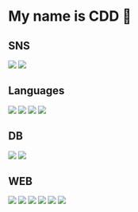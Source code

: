 # **My name is CDD 🤩**

## **SNS**

<a href = "https://velog.io/@dev_cdd"><img src="https://img.shields.io/badge/Velog-20C997?style=flat-square&labelColor=EEEEEE&logo=velog&logoColor=20C997"/></a>
<a href = "https://instagram.com/cdd_world"><img src="https://img.shields.io/badge/Instagram-E4405F?style=flat-square&labelColor=EEEEEE&logo=instagram&logoColor=E4405F"/></a>

## **Languages**

<img src="https://img.shields.io/badge/C-A8B9CC?style=flat-square&labelColor=EEEEEE&logo=c&logoColor=A8B9CC"/> <img src="https://img.shields.io/badge/C++-00599C?style=flat-square&labelColor=EEEEEE&logo=cplusplus&logoColor=00599C"/> <img src="https://img.shields.io/badge/C%23-239120?style=flat-square&labelColor=EEEEEE&logo=csharp&logoColor=239120"/> <img src="https://img.shields.io/badge/Python-3776AB?style=flat-square&labelColor=EEEEEE&logo=python&logoColor=3776AB"/>

## **DB**

<img src="https://img.shields.io/badge/Oracle-E34F26?style=flat-square&labelColor=EEEEEE&logo=oracle&logoColor=F80000"/> <img src="https://img.shields.io/badge/mongoDB-47A248?style=flat-square&labelColor=EEEEEE&logo=mongoDB&logoColor=47A248"/>

## **WEB**

<img src="https://img.shields.io/badge/HTML-E34F26?style=flat-square&labelColor=EEEEEE&logo=HTML5"/> <img src="https://img.shields.io/badge/CSS-1572B6?style=flat-square&labelColor=EEEEEE&logo=CSS3&logoColor=1572B6"/> <img src="https://img.shields.io/badge/JavaScript-F7DF1E?style=flat-square&labelColor=EEEEEE&logo=JavaScript&logoColor=F7DF1E"/> <img src="https://img.shields.io/badge/TypeScript-3178C6?style=flat-square&labelColor=EEEEEE&logo=TypeScript&logoColor=3178C6"/> <img src="https://img.shields.io/badge/Node.js-339933?style=flat-square&labelColor=EEEEEE&logo=node.js&logoColor=339933"/> <img src="https://img.shields.io/badge/Express.js-339933?style=flat-square&labelColor=EEEEEE&logo=Express&logoColor=000000"/>

